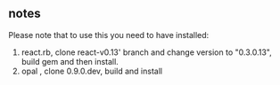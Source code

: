 ## notes
Please note that to use this you need to have installed:
1. react.rb,  clone react-v0.13' branch and change version to "0.3.0.13", build gem and then install.
2. opal , clone 0.9.0.dev, build and install
